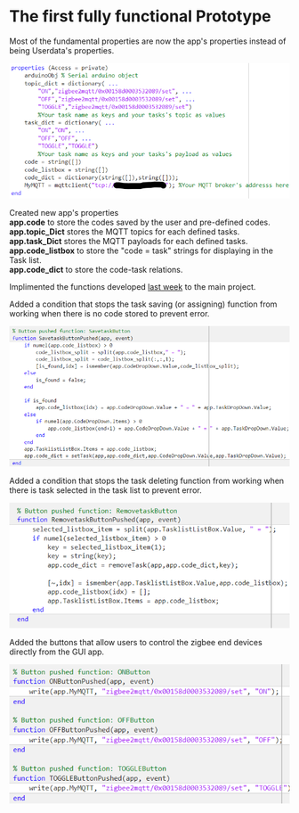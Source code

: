 # The first fully functional Prototype
Most of the fundamental properties are now the app's properties instead of being Userdata's properties.

![The Properties](/images/week4/Properties.png)

Created new app's properties \
**app.code** to store the codes saved by the user and pre-defined codes. \
**app.topic_Dict** stores the MQTT topics for each defined tasks. \
**app.task_Dict** stores the MQTT payloads for each defined tasks. \
**app.code_listbox** to store the "code = task" strings for displaying in the Task list. \
**app.code_dict** to store the code-task relations.

Implimented the functions developed [last week](https://github.com/JedsadaSrijunpoe/IR_remote_MQTT_MATLAB/blob/main/index.md#third-week) to the main project.

Added a condition that stops the task saving (or assigning) function from working when there is no code stored to prevent error.

![Save task Button](/images/week4/SavetaskButtonPushed.png)

Added a condition that stops the task deleting function from working when there is task selected in the task list to prevent error.

![Remove task Button](/images/week4/RemovetaskButtonPushed.png)

Added the buttons that allow users to control the zigbee end devices directly from the GUI app.

![The GUI app MQTT buttons](/images/week4/DirectControl.png)
